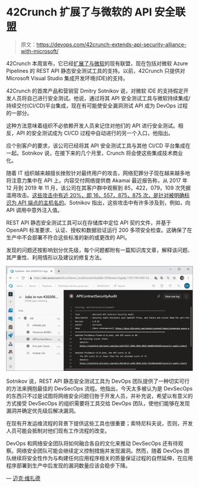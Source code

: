 # 42Crunch 扩展了与微软的 API 安全联盟

> 原文：<https://devops.com/42crunch-extends-api-security-alliance-with-microsoft/>

42Crunch 本周宣布，它已经[扩展了与微软](https://42crunch.com/42crunch-launches-new-rest-api-static-security-testing-extension-azure-pipelines/)的现有联盟，现在包括对微软 Azure Pipelines 的 REST API 静态安全测试工具的支持。以前，42Crunch 只提供对 Microsoft Visual Studio 集成开发环境(IDE)的支持。

42Crunch 的首席产品和营销官 Dmitry Sotnikov 说，对微软 IDE 的支持假定开发人员将自己进行安全测试。他说，通过将其 API 安全测试工具与微软持续集成/持续交付(CI/CD)平台集成，现在有可能使安全漏洞测试 API 成为 DevOps 过程的一部分。

这种方法意味着组织不必依赖开发人员来记住对他们的 API 进行安全测试。相反，API 的安全测试成为 CI/CD 过程中自动进行的另一个入口，他指出。

应个别客户的要求，该公司已经将其 API 安全测试工具与其他 CI/CD 平台集成在一起。Sotnikov 说，在接下来的几个月里，Crunch 将会使这些集成技术商业化。

随着 IT 组织越来越擅长挫败针对最终用户的攻击，网络犯罪分子现在越来越多地将注意力集中在 API 上。内容交付网络提供商 Akamai 最近报告称，从 2017 年 12 月到 2019 年 11 月，该公司在其客户群中观察到 85，422，079，109 次凭据滥用攻击。[这些攻击中有近 20%，即 16，557，875，875 次，是针对被明确标识为 API 端点的主机名的](https://securityboulevard.com/2020/02/report-attacks-on-financial-services-targeting-apis/)。Sotnikov 指出，这些攻击中有许多涉及到，例如，向 API 调用中意外注入值。

REST API 静态安全测试工具可以在存储库中定位 API 契约文件，并基于 OpenAPI 标准要求、认证、授权和数据验证运行 200 多项安全检查。这确保了在生产中不会部署不符合这些标准的新的或更改的 API。

发现的问题还按影响划分优先级，每个问题都附有一篇知识库文章，解释该问题、其严重性、利用情形以及建议的修复方法。

![](img/cc19d842fc96c47f0028c4c692781f40.png)

Sotnikov 说，REST API 静态安全测试工具为 DevOps 团队提供了一种切实可行的方法来拥抱最佳的 DevSecOps 流程。他指出，今天太多被认为是 DevSecOps 的东西只不过是试图将网络安全问题归咎于开发人员，并补充说，希望以有意义的方式接受 DevSecOps 的组织需要将工具交给 DevOps 团队，使他们能够在发现漏洞并确定优先级后解决漏洞。

在现有开发运维流程的背景下提供这些工具也很重要；索特尼科夫说，否则，开发人员可能会抵制对他们现有工作流程的改变。

DevOps 和网络安全团队将如何融合各自的文化来推动 DevSecOps 还有待观察。网络安全团队可能会继续定义控制措施并发现漏洞。然而，随着 DevOps 团队继续将安全性作为与构建任何应用程序相关的质量保证过程的自然延伸，在应用程序部署到生产中后发现的漏洞数量应该会稳步下降。

— [迈克·维扎德](https://devops.com/author/mike-vizard/)
